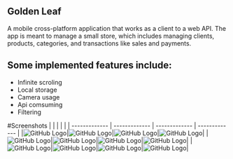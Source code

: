 ## Golden Leaf
A mobile cross-platform application that works as a client to a web API. The app is meant to manage 
a small store, which includes managing clients, products, categories, and transactions like sales and 
payments.

## Some implemented features include:
* Infinite scroling
* Local storage
* Camera usage
* Api comsuming
* Filtering

#Screenshots
|               |               |               |               | 
| ------------- | ------------- | ------------- | ------------- |
|![GitHub Logo](/GoldenLeafMobile/Screenshots/01.jpg)|![GitHub Logo](/GoldenLeafMobile/Screenshots/02.jpg)|![GitHub Logo](/GoldenLeafMobile/Screenshots/03.jpg)|![GitHub Logo](/GoldenLeafMobile/Screenshots/04.jpg)| 
|![GitHub Logo](/GoldenLeafMobile/Screenshots/05.jpg)|![GitHub Logo](/GoldenLeafMobile/Screenshots/06.jpg)|![GitHub Logo](/GoldenLeafMobile/Screenshots/07.jpg)|![GitHub Logo](/GoldenLeafMobile/Screenshots/08.jpg)|
|![GitHub Logo](/GoldenLeafMobile/Screenshots/09.jpg)|![GitHub Logo](/GoldenLeafMobile/Screenshots/10.jpg)|![GitHub Logo](/GoldenLeafMobile/Screenshots/11.jpg)|![GitHub Logo](/GoldenLeafMobile/Screenshots/12.jpg)|
